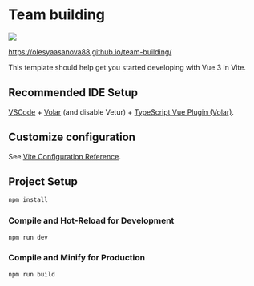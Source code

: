# Team building

<img src="https://encrypted-tbn0.gstatic.com/images?q=tbn:ANd9GcTsi0ytoceypHQBOskQwOQD5ZRCjtsxJyCjeQADmAcgsP0AKDcvA5WlVvT394cVCFOBEcg&usqp=CAU">

<a href="https://olesyaasanova88.github.io/team-building/" target="_blank">https://olesyaasanova88.github.io/team-building/</a>

This template should help get you started developing with Vue 3 in Vite.

## Recommended IDE Setup

[VSCode](https://code.visualstudio.com/) + [Volar](https://marketplace.visualstudio.com/items?itemName=Vue.volar) (and disable Vetur) + [TypeScript Vue Plugin (Volar)](https://marketplace.visualstudio.com/items?itemName=Vue.vscode-typescript-vue-plugin).

## Customize configuration

See [Vite Configuration Reference](https://vitejs.dev/config/).

## Project Setup

```sh
npm install
```

### Compile and Hot-Reload for Development

```sh
npm run dev
```

### Compile and Minify for Production

```sh
npm run build
```
